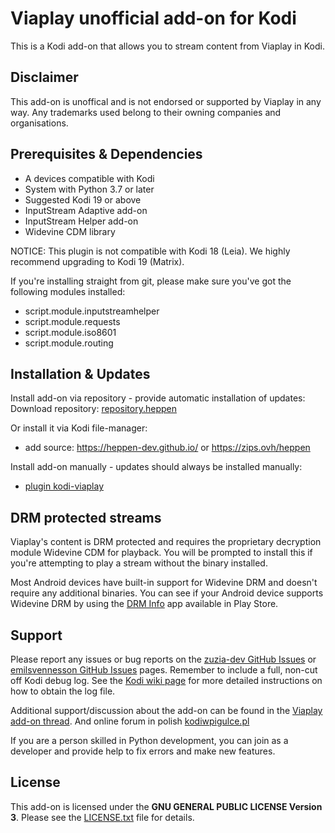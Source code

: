 ﻿# Viaplay unofficial add-on for Kodi
This is a Kodi add-on that allows you to stream content from Viaplay in Kodi.

## Disclaimer ##
This add-on is unoffical and is not endorsed or supported by Viaplay in any way. Any trademarks used belong to their owning companies and organisations.

## Prerequisites & Dependencies ##
 * A devices compatible with Kodi
 * System with Python 3.7 or later
 * Suggested Kodi 19 or above
 * InputStream Adaptive add-on
 * InputStream Helper add-on
 * Widevine CDM library

NOTICE: This plugin is not compatible with Kodi 18 (Leia). We highly recommend upgrading to Kodi 19 (Matrix).

If you're installing straight from git, please make sure you've got the following modules installed:
 * script.module.inputstreamhelper
 * script.module.requests
 * script.module.iso8601
 * script.module.routing
 
## Installation & Updates ##
Install add-on via repository - provide automatic installation of updates:
Download repository: [repository.heppen](https://github.com/heppen-dev/repository.heppen/raw/main/repository.heppen.zip)

Or install it via Kodi file-manager:
 - add source: https://heppen-dev.github.io/ or https://zips.ovh/heppen

Install add-on manually - updates should always be installed manually:
- [plugin kodi-viaplay](https://github.com/zuzia-dev/kodi-viaplay/archive/refs/heads/master.zip)

## DRM protected streams ##
Viaplay's content is DRM protected and requires the proprietary decryption module Widevine CDM for playback. You will be prompted to install this if you're attempting to play a stream without the binary installed.
 
Most Android devices have built-in support for Widevine DRM and doesn't require any additional binaries. You can see if your Android device supports Widevine DRM by using the [DRM Info](https://play.google.com/store/apps/details?id=com.androidfung.drminfo) app available in Play Store.

## Support ##
Please report any issues or bug reports on the [zuzia-dev GitHub Issues](https://github.com/zuzia-dev/kodi-viaplay/issues) or
[emilsvennesson GitHub Issues](https://github.com/emilsvennesson/kodi-viaplay/issues) pages. Remember to include a full, non-cut off Kodi debug log. See the [Kodi wiki page](http://kodi.wiki/view/Log_file/Advanced) for more detailed instructions on how to obtain the log file.

Additional support/discussion about the add-on can be found in the [Viaplay add-on thread](https://forum.kodi.tv/showthread.php?tid=286387).
And online forum in polish [kodiwpigulce.pl](https://forum.kodiwpigulce.pl/showthread.php?tid=3804)

If you are a person skilled in Python development, you can join as a developer and provide help to fix errors and make new features.

## License ##
This add-on is licensed under the **GNU GENERAL PUBLIC LICENSE Version 3**. Please see the [LICENSE.txt](LICENSE.txt) file for details.

